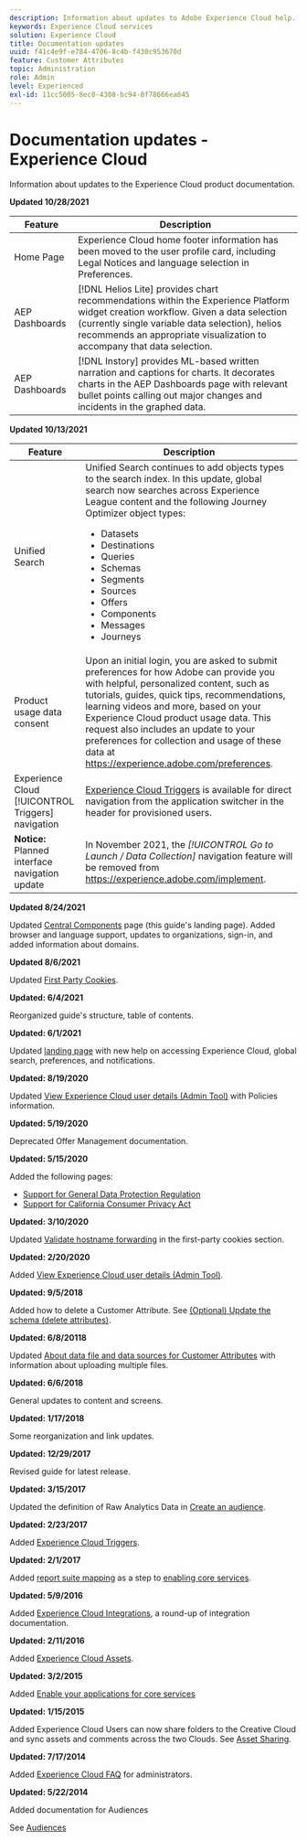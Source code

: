 ```yaml
---
description: Information about updates to Adobe Experience Cloud help.
keywords: Experience Cloud services
solution: Experience Cloud
title: Documentation updates
uuid: f41c4e9f-e784-4706-8c4b-f430c953670d
feature: Customer Attributes
topic: Administration
role: Admin
level: Experienced
exl-id: 11cc5005-8ec0-4308-bc94-0f78666ea645
---
```

# Documentation updates - Experience Cloud

Information about updates to the Experience Cloud product documentation.

**Updated 10/28/2021**

| Feature | Description |
| ------- | ------- |
|Home Page |Experience Cloud home footer information has been moved to the user profile card, including Legal Notices and language selection in Preferences. |
|AEP Dashboards |[!DNL Helios Lite] provides chart recommendations within the Experience Platform widget creation workflow. Given a data selection (currently single variable data selection), helios recommends an appropriate visualization to accompany that data selection.|
|AEP Dashboards |[!DNL Instory] provides ML-based written narration and captions for charts. It decorates charts in the AEP Dashboards page with relevant bullet points calling out major changes and incidents in the graphed data. |

**Updated 10/13/2021**

| Feature | Description |
| ------- | ------- |
|Unified Search |Unified Search continues to add objects types to the search index. In this update, global search now searches across Experience League content and the following Journey Optimizer object types: <ul><li>Datasets</li><li>Destinations</li><li>Queries</li><li>Schemas</li><li>Segments</li><li>Sources</li><li>Offers</li><li>Components</li><li>Messages</li><li>Journeys</li></ul> |
|Product usage data consent  |Upon an initial login, you are asked to submit preferences for how Adobe can provide you with helpful, personalized content, such as tutorials, guides, quick tips, recommendations, learning videos and more, based on your Experience Cloud product usage data. This request also includes an update to your preferences for collection and usage of these data at <https://experience.adobe.com/preferences>.|
|Experience Cloud [!UICONTROL Triggers] navigation  |[Experience Cloud Triggers](https://experienceleague.adobe.com/docs/core-services/interface/services/activation/triggers.html?lang=en) is available for direct navigation from the application switcher in the header for provisioned users.    |
|**Notice:** Planned interface navigation update|In November 2021, the _[!UICONTROL Go to Launch / Data Collection]_ navigation feature will be removed from <https://experience.adobe.com/implement>.|

**Updated 8/24/2021**

Updated [Central Components](experience-cloud.md) page (this guide's landing page). Added browser and language support, updates to organizations, sign-in, and added information about domains.

**Updated 8/6/2021**

Updated [First Party Cookies](cookies-first-party.md).

**Updated: 6/4/2021**

Reorganized guide's structure, table of contents.

**Updated: 6/1/2021**

Updated [landing page](experience-cloud.md) with new help on accessing Experience Cloud, global search, preferences, and notifications.

**Updated: 8/19/2020**

Updated [View Experience Cloud user details (Admin Tool)](admin-tool-experience-cloud.md) with Policies information.

**Updated: 5/19/2020**

Deprecated Offer Management documentation.

**Updated: 5/15/2020**

Added the following pages:

* [Support for General Data Protection Regulation](gdpr.md)
* [Support for California Consumer Privacy Act](ccpa.md)

**Updated: 3/10/2020**

Updated [Validate hostname forwarding](cookies-first-party.md#validate) in the first-party cookies section.

**Updated: 2/20/2020**

Added [View Experience Cloud user details (Admin Tool)](admin-tool-experience-cloud.md).

**Updated: 9/5/2018**

Added how to delete a Customer Attribute. See [(Optional) Update the schema (delete attributes)](t-crs-usecase.md#task_6568898BB7C44A42ABFB86532B89063C).

**Updated: 6/8/20118**

Updated [About data file and data sources for Customer Attributes](crs-data-file.md#concept_DE908F362DF24172BFEF48E1797DAF19) with information about uploading multiple files.

**Updated: 6/6/2018**

General updates to content and screens.

**Updated: 1/17/2018**

Some reorganization and link updates.

**Updated: 12/29/2017**

Revised guide for latest release.

**Updated: 3/15/2017**

Updated the definition of Raw Analytics Data in [Create an audience](t-audience-create.md#task_37F407F58BF9459493BB8E968CDFE737).

**Updated: 2/23/2017**

Added [Experience Cloud Triggers](triggers.md#concept_887B30241B3E4DB0A2553B2996E2D4FB).

**Updated: 2/1/2017**

Added [report suite mapping](core-services.md#concept_apg_zq2_rw) as a step to [enabling core services](core-services.md#concept_07ED1D5C64234E77976E6D572E78FB9C).

**Updated: 5/9/2016**

Added [Experience Cloud Integrations](marketing-cloud-integrations.md#concept_9E6D3E37D1E3452E8CCCFA92AF034F90), a round-up of integration documentation.

**Updated: 2/11/2016**

Added [Experience Cloud Assets](experience-cloud-assets.md#concept_DDA5224C907D4A4F817D795DA0ED64D0).

**Updated: 3/2/2015**

Added [Enable your applications for core services](core-services.md#concept_07ED1D5C64234E77976E6D572E78FB9C)

**Updated: 1/15/2015**

Added Experience Cloud Users can now share folders to the Creative Cloud and sync assets and comments across the two Clouds. See [Asset Sharing](creative-cloud.md#concept_3E5A34C3459047D5965F900788A9BA68).

**Updated: 7/17/2014**

Added [Experience Cloud FAQ](faq.md#concept_13219B4E51784577B6FF78AAA203DE91) for administrators.

**Updated: 5/22/2014**

Added documentation for Audiences

See [Audiences](audience-library.md#topic_679810123CAA4E0CA4FA3417FB0100C7)
